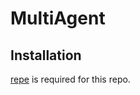 # MultiAgent

## Installation

[repe](https://github.com/andyzoujm/representation-engineering) is required for this repo.
